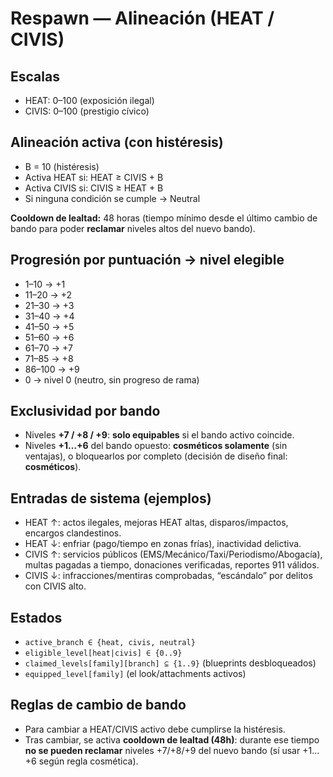 # Respawn — Alineación (HEAT / CIVIS)

## Escalas
- HEAT: 0–100 (exposición ilegal)
- CIVIS: 0–100 (prestigio cívico)

## Alineación activa (con histéresis)
- B = 10 (histéresis)
- Activa HEAT si: HEAT ≥ CIVIS + B
- Activa CIVIS si: CIVIS ≥ HEAT + B
- Si ninguna condición se cumple → Neutral

**Cooldown de lealtad:** 48 horas (tiempo mínimo desde el último cambio de bando para poder **reclamar** niveles altos del nuevo bando).

## Progresión por puntuación → nivel elegible
- 1–10 → +1
- 11–20 → +2
- 21–30 → +3
- 31–40 → +4
- 41–50 → +5
- 51–60 → +6
- 61–70 → +7
- 71–85 → +8
- 86–100 → +9
- 0 → nivel 0 (neutro, sin progreso de rama)

## Exclusividad por bando
- Niveles **+7 / +8 / +9**: **solo equipables** si el bando activo coincide.
- Niveles **+1…+6** del bando opuesto: **cosméticos solamente** (sin ventajas), o bloquearlos por completo (decisión de diseño final: **cosméticos**).

## Entradas de sistema (ejemplos)
- HEAT ↑: actos ilegales, mejoras HEAT altas, disparos/impactos, encargos clandestinos.
- HEAT ↓: enfriar (pago/tiempo en zonas frías), inactividad delictiva.
- CIVIS ↑: servicios públicos (EMS/Mecánico/Taxi/Periodismo/Abogacía), multas pagadas a tiempo, donaciones verificadas, reportes 911 válidos.
- CIVIS ↓: infracciones/mentiras comprobadas, “escándalo” por delitos con CIVIS alto.

## Estados
- `active_branch ∈ {heat, civis, neutral}`
- `eligible_level[heat|civis] ∈ {0..9}`
- `claimed_levels[family][branch] ⊆ {1..9}` (blueprints desbloqueados)
- `equipped_level[family]` (el look/attachments activos)

## Reglas de cambio de bando
- Para cambiar a HEAT/CIVIS activo debe cumplirse la histéresis.
- Tras cambiar, se activa **cooldown de lealtad (48h)**: durante ese tiempo **no se pueden reclamar** niveles +7/+8/+9 del nuevo bando (sí usar +1…+6 según regla cosmética).
